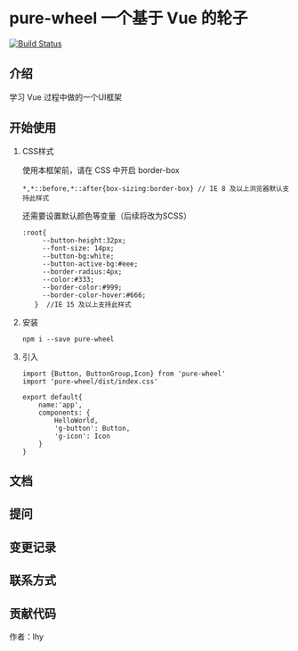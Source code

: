 # pure-wheel 一个基于 Vue 的轮子

[![Build Status](https://travis-ci.org/JamesLHY/myWheel.svg?branch=master)](https://travis-ci.org/JamesLHY/myWheel)
## 介绍

学习 Vue 过程中做的一个UI框架
## 开始使用

1. CSS样式

    使用本框架前，请在 CSS 中开启 border-box
    ```
    *,*::before,*::after{box-sizing:border-box} // IE 8 及以上浏览器默认支持此样式
    ```

    还需要设置默认颜色等变量（后续将改为SCSS）
    ```
    :root{
         --button-height:32px;
         --font-size: 14px;
         --button-bg:white;
         --button-active-bg:#eee;
         --border-radius:4px;
         --color:#333;
         --border-color:#999;
         --border-color-hover:#666;
       }  //IE 15 及以上支持此样式
    ```
   
2. 安装 
    ```
   npm i --save pure-wheel
    ```   
 
3. 引入
    ```
    import {Button, ButtonGroup,Icon} from 'pure-wheel'
    import 'pure-wheel/dist/index.css'
   
    export default{
        name:'app',
        components: {
            HelloWorld,
            'g-button': Button,
            'g-icon': Icon    
        }
   }
    ```
   

    
## 文档

## 提问

## 变更记录

## 联系方式

## 贡献代码
作者：lhy

